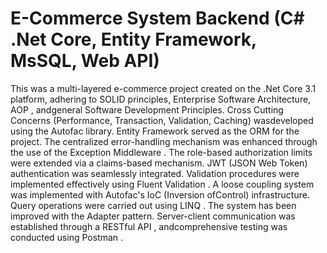 # E-Commerce System Backend (C# .Net Core, Entity Framework, MsSQL, Web API)

This was a multi-layered e-commerce project created on the .Net Core 3.1 platform, adhering to SOLID principles, Enterprise Software Architecture, AOP , andgeneral Software Development Principles. 
Cross Cutting Concerns (Performance, Transaction, Validation, Caching) wasdeveloped using the Autofac library. 
Entity Framework served as the ORM for the project. 
The centralized error-handling mechanism was enhanced through the use of the Exception Middleware . 
The role-based authorization limits were extended via a claims-based mechanism. 
JWT (JSON Web Token) authentication was seamlessly integrated. 
Validation procedures were implemented effectively using Fluent Validation . 
A loose coupling system was implemented with Autofac's IoC (Inversion ofControl) infrastructure. 
Query operations were carried out using LINQ . 
The system has been improved with the Adapter pattern.
Server-client communication was established through a RESTful API , andcomprehensive testing was conducted using Postman .

